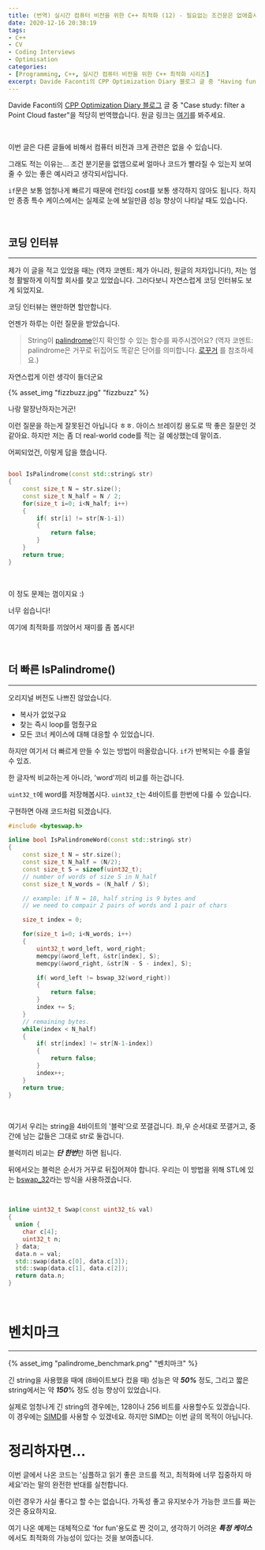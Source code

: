 ```yaml
---
title: (번역) 실시간 컴퓨터 비전을 위한 C++ 최적화 (12) - 필요없는 조건문은 없애줍시다!
date: 2020-12-16 20:38:19
tags: 
- C++
- CV
- Coding Interviews
- Optimisation
categories: 
- [Programming, C++, 실시간 컴퓨터 비전을 위한 C++ 최적화 시리즈]
excerpt: Davide Faconti의 CPP Optimization Diary 블로그 글 중 "Having fun with Palindrome words`"을 적당히 번역했습니다.
---
```


Davide Faconti의 [CPP Optimization Diary 블로그](https://cpp-optimizations.netlify.app/) 글 중 "Case study: filter a Point Cloud faster"을 적당히 번역했습니다. 원글 링크는 [여기](https://cpp-optimizations.netlify.app/palindrome/)를 봐주세요.

<br>

이번 글은 다른 글들에 비해서 컴퓨터 비전과 크게 관련은 없을 수 있습니다.

그래도 적는 이유는... 조건 분기문을 없앰으로써 얼마나 코드가 빨라질 수 있는지 보여줄 수 있는 좋은 예시라고 생각되서입니다.

`if`문은 보통 엄청나게 빠르기 때문에 런타임 cost를 보통 생각하지 않아도 됩니다. 하지만 종종 특수 케이스에서는 실제로 눈에 보일만큼 성능 향상이 나타날 때도 있습니다.

<br>

## 코딩 인터뷰
---

제가 이 글을 적고 있었을 때는 (역자 코멘트: 제가 아니라, 원글의 저자입니다!), 저는 엄청 활발하게 이직할 회사를 찾고 있었습니다. 그러다보니 자연스럽게 코딩 인터뷰도 보게 되었지요.

코딩 인터뷰는 왠만하면 할만합니다.

언젠가 하루는 이런 질문을 받았습니다.

> String이 [palindrome](https://en.wikipedia.org/wiki/Palindrome)인지 확인할 수 있는 함수를 짜주시겠어요? (역자 코멘트: palindrome은 거꾸로 뒤집어도 똑같은 단어를 의미합니다. [로꾸거](https://youtu.be/vJfYJhtdcKE) 를 참조하세요.)

자연스럽게 이런 생각이 들더군요

{% asset_img "fizzbuzz.jpg" "fizzbuzz" %}

나랑 말장난하자는거군!

이런 질문을 하는게 잘못된건 아닙니다 ㅎㅎ. 아이스 브레이킹 용도로 딱 좋은 질문인 것 같아요. 하지만 저는 좀 더 real-world code를 적는 걸 예상했는데 말이죠.

어찌되었건, 이렇게 답을 했습니다.

```C++

bool IsPalindrome(const std::string& str)
{
    const size_t N = str.size();
    const size_t N_half = N / 2;
    for(size_t i=0; i<N_half; i++)
    {
        if( str[i] != str[N-1-i])
        {
            return false;
        }
    }
    return true;
}
```

<br>

이 정도 문제는 껌이지요 :)

너무 쉽습니다!

여기에 최적화를 끼얹어서 재미를 좀 봅시다!

<br>

## 더 빠른 IsPalindrome()
---

오리지널 버전도 나쁘진 않았습니다.

- 복사가 없었구요
- 찾는 즉시 loop를 멈췄구요
- 모든 코너 케이스에 대해 대응할 수 있었습니다.

하지만 여기서 더 빠르게 만들 수 있는 방법이 떠올랐습니다. `if`가 반복되는 수를 줄일 수 있죠.

한 글자씩 비교하는게 아니라, 'word'끼리 비교를 하는겁니다.

`uint32_t`에 word를 저장해봅시다. `uint32_t`는 4바이트를 한번에 다룰 수 있습니다.

구현하면 아래 코드처럼 되겠습니다.

```C++
#include <byteswap.h>

inline bool IsPalindromeWord(const std::string& str)
{
    const size_t N = str.size();
    const size_t N_half = (N/2);
    const size_t S = sizeof(uint32_t);
    // number of words of size S in N_half
    const size_t N_words = (N_half / S);

    // example: if N = 18, half string is 9 bytes and
    // we need to compair 2 pairs of words and 1 pair of chars

    size_t index = 0;

    for(size_t i=0; i<N_words; i++)
    {
        uint32_t word_left, word_right;
        memcpy(&word_left, &str[index], S);
        memcpy(&word_right, &str[N - S - index], S);

        if( word_left != bswap_32(word_right))
        {
            return false;
        }
        index += S;
    }
    // remaining bytes.
    while(index < N_half)
    {
        if( str[index] != str[N-1-index])
        {
            return false;
        }
        index++;
    }
    return true;
}
```

<br>

여기서 우리는 string을 4바이트의 '블럭'으로 쪼갤겁니다. 좌,우 순서대로 쪼갤거고, 중간에 남는 값들은 그대로 str로 둘겁니다.

블럭끼리 비교는 ***단 한번***만 하면 됩니다.

뒤에서오는 블럭은 순서가 거꾸로 뒤집어져야 합니다. 우리는 이 방법을 위해 STL에 있는 [bswap_32](https://man7.org/linux/man-pages/man3/bswap_32.3.html)라는 방식을 사용하겠습니다.  

<br>

```C++
inline uint32_t Swap(const uint32_t& val)
{
  union {
    char c[4];
    uint32_t n;
  } data;
  data.n = val;
  std::swap(data.c[0], data.c[3]);
  std::swap(data.c[1], data.c[2]);
  return data.n;
}
```

<br>

# 벤치마크
---

{% asset_img "palindrome_benchmark.png" "벤치마크" %}

긴 string을 사용했을 때에 (8바이트보다 컸을 때) 성능은 약 ***50%*** 정도, 그리고 짧은 string에서는 약 ***150***% 정도 성능 향상이 있었습니다.

실제로 엄청나게 긴 string의 경우에는, 128이나 256 비트를 사용할수도 있겠습니다. 이 경우에는 [SIMD](https://stackoverflow.blog/2020/07/08/improving-performance-with-simd-intrinsics-in-three-use-cases/)를 사용할 수 있겠네요. 하지만 SIMD는 이번 글의 목적이 아닙니다.

# 정리하자면...

이번 글에서 나온 코드는 '심플하고 읽기 좋은 코드를 적고, 최적화에 너무 집중하지 마세요'라는 말의 완전한 반대를 실천합니다.

이런 경우가 사실 좋다고 할 수는 없습니다. 가독성 좋고 유지보수가 가능한 코드를 짜는 것은 중요하지요.

여기 나온 예제는 대체적으로 'for fun'용도로 짠 것이고, 생각하기 어려운 ***특정 케이스***에서도 최적화의 가능성이 있다는 것을 보여줍니다.
